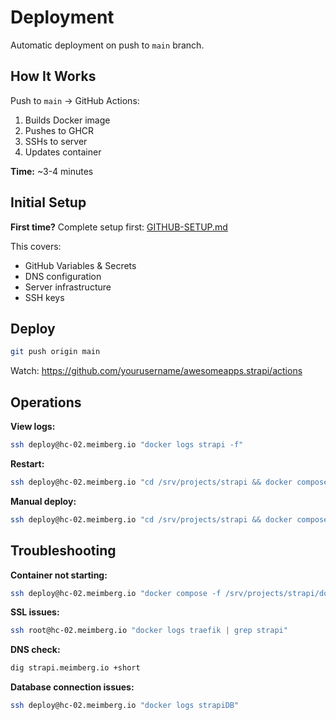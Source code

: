 # Deployment

Automatic deployment on push to `main` branch.

## How It Works

Push to `main` → GitHub Actions:
1. Builds Docker image
2. Pushes to GHCR
3. SSHs to server
4. Updates container

**Time:** ~3-4 minutes

## Initial Setup

**First time?** Complete setup first: [GITHUB-SETUP.md](GITHUB-SETUP.md)

This covers:
- GitHub Variables & Secrets
- DNS configuration
- Server infrastructure
- SSH keys

## Deploy

```bash
git push origin main
```

Watch: https://github.com/yourusername/awesomeapps.strapi/actions

## Operations

**View logs:**
```bash
ssh deploy@hc-02.meimberg.io "docker logs strapi -f"
```

**Restart:**
```bash
ssh deploy@hc-02.meimberg.io "cd /srv/projects/strapi && docker compose restart"
```

**Manual deploy:**
```bash
ssh deploy@hc-02.meimberg.io "cd /srv/projects/strapi && docker compose pull && docker compose up -d"
```

## Troubleshooting

**Container not starting:**
```bash
ssh deploy@hc-02.meimberg.io "docker compose -f /srv/projects/strapi/docker-compose.yml logs"
```

**SSL issues:**
```bash
ssh root@hc-02.meimberg.io "docker logs traefik | grep strapi"
```

**DNS check:**
```bash
dig strapi.meimberg.io +short
```

**Database connection issues:**
```bash
ssh deploy@hc-02.meimberg.io "docker logs strapiDB"
```

